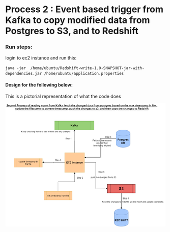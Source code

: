 # Process 2 : Event based trigger from Kafka to copy modified data from Postgres to S3, and to Redshift

### Run steps:
login to ec2 instance and run this: 

`java -jar  /home/ubuntu/Redshift-write-1.0-SNAPSHOT-jar-with-dependencies.jar /home/ubuntu/application.properties`


#### Design for the following below:
This is a pictorial representation of what the code does


![Process 2 image](https://github.com/navcfc/images/blob/master/process%202.png)




